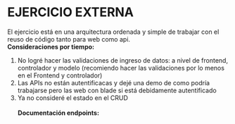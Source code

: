 <h1>EJERCICIO EXTERNA</h1>

El ejercicio está en una arquitectura ordenada y simple de trabajar con el reuso de código tanto para web como api.<br>
<b>Consideraciones por tiempo:</b><br>
1.	No logré hacer las validaciones de ingreso de datos: a nivel de frontend, controlador y modelo (recomiendo hacer las validaciones por lo menos en el Frontend y controlador) 
2.	Las APIs no están autentificacas y dejé una demo de como podría trabajarse pero las web con blade si está debidamente autentificado
3.	Ya no consideré el estado en el CRUD
<br><br>
<b>Documentación endpoints:</b>


